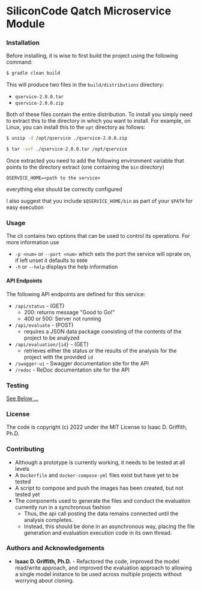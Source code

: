# SiliconCode Qatch Microservice Module

### Installation

Before installing, it is wise to first build the project using the following command:

```bash
$ gradle clean build
```

This will produce two files in the `build/distributions` directory:

* `qservice-2.0.0.tar`
* `qservice-2.0.0.zip`

Both of these files contain the entire distribution. To install you simply need to extract this to the directory in
which you want to install. For example, on Linux, you can install this to the `opt` directory as follows:

```bash
$ unzip -d /opt/qservice ./qservice-2.0.0.zip
```

```bash
$ tar -xvf ./qservice-2.0.0.tar /opt/qservice
```

Once extracted you need to add the following environment variable that points to the directory extract (one containing
the `bin` directory)

```
QSERVICE_HOME=<path to the service>
```

everything else should be correctly configured

I also suggest that you include `$QSERVICE_HOME/bin` as part of your `$PATH` for easy execution

### Usage

The cli contains two options that can be used to control its operations. For more information use

* `-p <num>` or `--port <num>` which sets the port the service will oprate on, if left unset it defaults to `8000`
* `-h` or `--help` displays the help information

#### API Endpoints

The following API endpoints are defined for this service:

* `/api/status` - (GET)
    * 200: returns message "Good to Go!"
    * 400 or 500: Server not running
* `/api/evaluate` - (POST)
    * requires a JSON data package consisting of the contents of the project to be analyzed
* `/api/evaluation/{id}` - (GET)
    * retrieves either the status or the results of the analysis for the project with the provided `id`
* `/swagger-ui` - Swagger documentation site for the API
* `/redoc` - ReDoc documentation site for the API

### Testing

[See Below ...](#contributing)

### License

The code is copyright (c) 2022 under the MIT License to Isaac D. Griffith, Ph.D.

### Contributing

* Although a prototype is currently working, it needs to be tested at all levels
* A `Dockerfile` and `docker-compose-yml` files exist but have yet to be tested
* A script to compose and push the images has been created, but not tested yet
* The components used to generate the files and conduct the evaluation currently run in a synchronous fashion
    * Thus, the api call posting the data remains connected until the analysis completes.
    * Instead, this should be done in an asynchronous way, placing the file generation and evaluation execution code in
      its own thread.

### Authors and Acknowledgements

* **Isaac D. Griffith, Ph.D.** - Refactored the code, improved the model read/write approach, and improved the
  evaluation approach to allowing a single model instance to be used across multiple projects without worrying about
  cloning.
